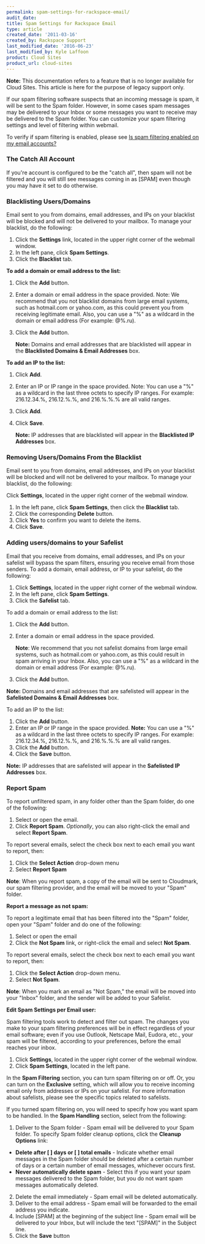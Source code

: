 ```yaml
---
permalink: spam-settings-for-rackspace-email/
audit_date:
title: Spam Settings for Rackspace Email
type: article
created_date: '2011-03-16'
created_by: Rackspace Support
last_modified_date: '2016-06-23'
last_modified_by: Kyle Laffoon
product: Cloud Sites
product_url: cloud-sites
---
```


**Note:** This documentation refers to a feature that is no longer
available for Cloud Sites. This article is here for the purpose of
legacy support only.

If our spam filtering software suspects that an incoming
message is spam, it will be sent to the Spam folder. However, in some
cases spam messages may be delivered to your Inbox or some messages you
want to receive may be delivered to the Spam folder. You can customize
your spam filtering settings and level of filtering within
webmail.

To verify if spam filtering is enabled, please see [Is spam filtering enabled on my email accounts?](/how-to/manage-spam-filtering-for-your-cloud-sites-email-accounts)

### The Catch All Account

If you're account is configured to be the "catch all", then
spam will not be filtered and you will still see messages coming in as
[SPAM] even though you may have it set to do otherwise.

### Blacklisting Users/Domains

Email sent to you from domains, email addresses, and IPs on
your blacklist will be blocked and will not be delivered to your
mailbox. To manage your blacklist, do the following:

1.  Click the **Settings** link, located in the upper right
    corner of the webmail window.
2.  In the left pane, click **Spam Settings**.
3.  Click the **Blacklist** tab.

**To add a domain or email address to the list:**

1.  Click the **Add** button.
2.  Enter a domain or email address in the space provided.
    Note: We recommend that you not blacklist domains from large email
    systems, such as hotmail.com or yahoo.com, as this could prevent you
    from receiving legitimate email. Also, you can use a "%" as a
    wildcard in the domain or email address (For
    example: @%.ru).
3.  Click the **Add** button.

    **Note:** Domains and email addresses that are blacklisted
    will appear in the **Blacklisted Domains & Email
    Addresses** box.

**To add an IP to the list:**

1.  Click **Add**.
2.  Enter an IP or IP range in the space provided. Note: You
    can use a "%" as a wildcard in the last three octets to specify
    IP ranges. For example: 216.12.34.%, 216.12.%.%, and 216.%.%.% are
    all valid ranges.
3.  Click **Add**.
4.  Click **Save**.

    **Note:** IP addresses that are blacklisted will appear in
    the **Blacklisted IP Addresses** box.

### Removing Users/Domains From the Blacklist

Email sent to you from domains, email addresses, and IPs on
your blacklist will be blocked and will not be delivered to your
mailbox. To manage your blacklist, do the following:

Click **Settings**, located in the upper right
corner of the webmail window.

1.  In the left pane, click **Spam Settings**,
    then click the **Blacklist** tab.
2.  Click the corresponding **Delete** button.
3.  Click **Yes** to confirm you want to delete the items.
4.  Click **Save**.

### Adding users/domains to your Safelist

Email that you receive from domains, email addresses, and
IPs on your safelist will bypass the spam filters, ensuring you receive
email from those senders. To add a domain, email address, or IP to your
safelist, do the following:

1.  Click **Settings**, located in the upper right
    corner of the webmail window.
2.  In the left pane, click **Spam Settings**.
3.  Click the **Safelist** tab.

To add a domain or email address to the list:

1.  Click the **Add** button.
2.  Enter a domain or email address in the space provided.

    **Note**: We recommend that you not safelist domains from large
    email systems, such as hotmail.com or yahoo.com, as this could
    result in spam arriving in your Inbox. Also, you can use a "%" as a
    wildcard in the domain or email address (For
    example: @%.ru).
3.  Click the **Add** button.

**Note:** Domains and email addresses that are safelisted
will appear in the **Safelisted Domains & Email
Addresses** box.

To add an IP to the list:

1.  Click the **Add** button.
2.  Enter an IP or IP range in the space provided. **Note:**
    You can use a "%" as a wildcard in the last three octets to specify
    IP ranges. For example: 216.12.34.%, 216.12.%.%, and 216.%.%.% are
    all valid ranges.
3.  Click the **Add** button.
4.  Click the **Save** button.

**Note:** IP addresses that are safelisted will appear in
the **Safelisted IP Addresses** box.

### Report Spam

To report unfiltered spam, in any folder other than the
Spam folder, do one of the following:

1.  Select or open the email.
2.  Click **Report Spam**.
    *Optionally*, you can also right-click the email and select **Report Spam**.

To report several emails, select the check box next to
each email you want to report, then:

1.  Click the **Select Action** drop-down menu
2.  Select **Report Spam**

**Note**: When you report spam, a copy of the email will be
sent to Cloudmark, our spam filtering provider, and the email will be
moved to your "Spam" folder.

**Report a message as not spam:**

To report a legitimate email that has been filtered into the
"Spam" folder, open your "Spam" folder and do one of the
following:

1.  Select or open the email
2.  Click the **Not Spam** link, or right-click the email
    and select **Not Spam**.

To report several emails, select the check box next to each
email you want to report, then:

1.  Click the **Select Action** drop-down menu.
2.  Select **Not Spam**.

**Note**: When you mark an email as "Not Spam," the email
will be moved into your "Inbox" folder, and the sender will be added to
your Safelist.

**Edit Spam Settings per Email user:**

Spam filtering tools work to detect and filter out spam. The
changes you make to your spam filtering preferences will be in effect
regardless of your email software; even if you use Outlook, Netscape
Mail, Eudora, etc., your spam will be filtered, according to your
preferences, before the email reaches your inbox.

1. Click **Settings**, located in the upper right corner of the webmail window.
2. Click **Spam Settings**, located in the left pane.

In the **Spam Filtering** section, you can turn spam
filtering on or off. Or, you can turn on the **Exclusive** setting,
which will allow you to receive incoming email only from addresses or
IPs on your safelist. For more information about safelists, please see
the specific topics related to safelists.

If you turned spam filtering on, you will need to specify
how you want spam to be handled. In the **Spam Handling** section,
select from the following:

1.  Deliver to the Spam folder - Spam email will be delivered
    to your Spam folder. To specify Spam folder cleanup options, click
    the **Cleanup Options** link:

  -   **Delete after \[    \] days or \[    \] total
    emails** - Indicate whether email messages in the Spam folder should
    be deleted after a certain number of days or a certain number of
    email messages, whichever occurs first.
  -   **Never automatically delete spam** - Select this if you
    want your spam messages delivered to the Spam folder, but you do not
    want spam messages automatically deleted.

2.  Delete the email immediately - Spam email will be
    deleted automatically.
3.  Deliver to the email address - Spam email will be
    forwarded to the email address you indicate.
4.  Include [SPAM] at the beginning of the subject
    line - Spam email will be delivered to your Inbox, but will include
    the text "[SPAM]" in the Subject line.
5.  Click the **Save** button
